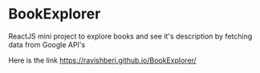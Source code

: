 # BookExplorer
ReactJS mini project to explore books and see it's description by fetching data from Google API's

Here is the link https://ravishberi.github.io/BookExplorer/
